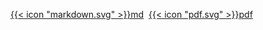 [{{< icon "markdown.svg" >}}md](../../files/resume.ru-ru.md)&nbsp;&nbsp;[{{< icon "pdf.svg" >}}pdf](../../files/resume.ru-ru.pdf)
